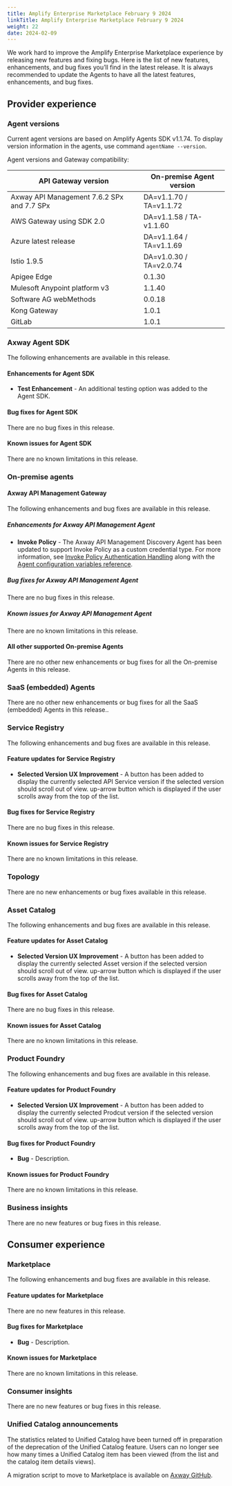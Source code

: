 ```yaml
---
title: Amplify Enterprise Marketplace February 9 2024
linkTitle: Amplify Enterprise Marketplace February 9 2024
weight: 22
date: 2024-02-09
---
```

We work hard to improve the Amplify Enterprise Marketplace experience by releasing new features and fixing bugs. Here is the list of new features, enhancements, and bug fixes you’ll find in the latest release. It is always recommended to update the Agents to have all the latest features, enhancements, and bug fixes.

## Provider experience

### Agent versions

Current agent versions are based on Amplify Agents SDK v1.1.74. To display version information in the agents, use command `agentName --version`.

Agent versions and Gateway compatibility:

| API Gateway version                        | On-premise Agent version |
|--------------------------------------------|--------------------------|
| Axway API Management 7.6.2 SPx and 7.7 SPx | DA=v1.1.70 / TA=v1.1.72  |
| AWS Gateway using SDK 2.0                  | DA=v1.1.58 / TA-v1.1.60  |
| Azure latest release                       | DA=v1.1.64 / TA=v1.1.69  |
| Istio 1.9.5                                | DA=v1.0.30 / TA=v2.0.74  |
| Apigee Edge                                | 0.1.30                   |
| Mulesoft Anypoint platform v3              | 1.1.40                   |
| Software AG webMethods                     | 0.0.18                   |
| Kong Gateway                               | 1.0.1                    |
| GitLab                                     | 1.0.1                    |

### Axway Agent SDK

The following enhancements are available in this release.

#### Enhancements for Agent SDK

* **Test Enhancement** - An additional testing option was added to the Agent SDK.

#### Bug fixes for Agent SDK

There are no bug fixes in this release.

#### Known issues for Agent SDK

There are no known limitations in this release.

### On-premise agents

#### Axway API Management Gateway

The following enhancements and bug fixes are available in this release.

##### Enhancements for Axway API Management Agent

* **Invoke Policy** - The Axway API Management Discovery Agent has been updated to support Invoke Policy as a custom credential type. For more information, see [Invoke Policy Authentication Handling](/docs/connect_manage_environ/connect_api_manager/gateway-administation/) along with the [Agent configuration variables reference](/docs/connect_manage_environ/connect_api_manager/agent-variables/).

##### Bug fixes for Axway API Management Agent

There are no bug fixes in this release.

##### Known issues for Axway API Management Agent

There are no known limitations in this release.

#### All other supported On-premise Agents

There are no other new enhancements or bug fixes for all the On-premise Agents in this release.

### SaaS (embedded) Agents

There are no other new enhancements or bug fixes for all the SaaS (embedded) Agents in this release..

### Service Registry

The following enhancements and bug fixes are available in this release.

#### Feature updates for Service Registry

* **Selected Version UX Improvement** - A button has been added to display the currently selected API Service version if the selected version should scroll out of view.  up-arrow button which is displayed if the user scrolls away from the top of the list. 

#### Bug fixes for Service Registry

There are no bug fixes in this release.

#### Known issues for Service Registry

There are no known limitations in this release.

### Topology

There are no new enhancements or bug fixes available in this release.

### Asset Catalog

The following enhancements and bug fixes are available in this release.

#### Feature updates for Asset Catalog

* **Selected Version UX Improvement** - A button has been added to display the currently selected Asset version if the selected version should scroll out of view.  up-arrow button which is displayed if the user scrolls away from the top of the list. 

#### Bug fixes for Asset Catalog

There are no bug fixes in this release.

#### Known issues for Asset Catalog

There are no known limitations in this release.

### Product Foundry

The following enhancements and bug fixes are available in this release.

#### Feature updates for Product Foundry

* **Selected Version UX Improvement** - A button has been added to display the currently selected Prodcut version if the selected version should scroll out of view.  up-arrow button which is displayed if the user scrolls away from the top of the list.

#### Bug fixes for Product Foundry

* **Bug** - Description.

#### Known issues for Product Foundry

There are no known limitations in this release.

### Business insights

There are no new features or bug fixes in this release.

## Consumer experience

### Marketplace

The following enhancements and bug fixes are available in this release.

#### Feature updates for Marketplace

There are no new features in this release.

#### Bug fixes for Marketplace

* **Bug** - Description.

#### Known issues for Marketplace

There are no known limitations in this release.

### Consumer insights

There are no new features or bug fixes in this release.

### Unified Catalog announcements

The statistics related to Unified Catalog have been turned off in preparation of the deprecation of the Unified Catalog feature. Users can no longer see how many times a Unified Catalog item has been viewed (from the list and the catalog item details views).

A migration script to move to Marketplace is available on [Axway GitHub](https://github.com/Axway/unified-catalog-migration).

